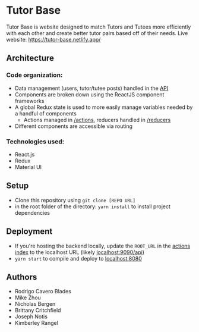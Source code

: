 # Tutor Base

Tutor Base is website designed to match Tutors and Tutees more efficiently with each other and create better tutor pairs based off of their needs.
Live website: https://tutor-base.netlify.app/

## Architecture

### Code organization:

- Data management (users, tutor/tutee posts) handled in the [API](https://github.com/rcaverob/tutorbase-backend)
- Components are broken down using the ReactJS component frameworks
- A global Redux state is used to more easily manage variables needed by a handful of components
  - Actions managed in [/actions](./actions), reducers handled in [/reducers](./reducers)
- Different components are accessible via routing

### Technologies used:
- React.js
- Redux
- Material UI 

## Setup

- Clone this repository using `git clone [REPO URL]`
- in the root folder of the directory: `yarn install` to install project dependencies

## Deployment
- If you're hosting the backend locally, update the `ROOT_URL` in the [actions index](./src/actions/index.js) to the localhost URL (likely [localhost:9090/api](https://localhost:9090/api`))
- `yarn start` to compile and deploy to [localhost:8080](https://localhost:8080)

## Authors

- Rodrigo Cavero Blades
- Mike Zhou
- Nicholas Bergen
- Brittany Critchfield
- Joseph Notis
- Kimberley Rangel
